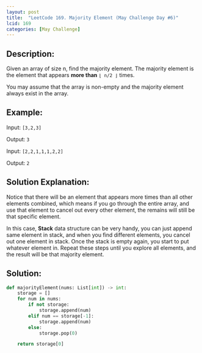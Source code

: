 ```yaml
---
layout: post
title:  "LeetCode 169. Majority Element (May Challenge Day #6)"
lcid: 169
categories: [May Challenge]
---
```

## Description:
Given an array of size n, find the majority element. The majority element is the element that appears **more than** `⌊ n/2 ⌋` times.

You may assume that the array is non-empty and the majority element always exist in the array.

## Example:
Input: `[3,2,3]`

Output: `3`

Input: `[2,2,1,1,1,2,2]`

Output: `2`

## Solution Explanation:
Notice that there will be an element that appears more times than all other elements combined, which means if you go through the entire array, and use that element to cancel out every other element, the remains will still be that specific element.

In this case, **Stack** data structure can be very handy, you can just append same element in stack, and when you find different elements, you cancel out one element in stack. Once the stack is empty again, you start to put whatever element in. Repeat these steps until you explore all elements, and the result will be that majority element.

## Solution:

```python
def majorityElement(nums: List[int]) -> int:
    storage = []
    for num in nums:
        if not storage:
            storage.append(num)
        elif num == storage[-1]:
            storage.append(num)
        else:
            storage.pop(0)

    return storage[0]
```
